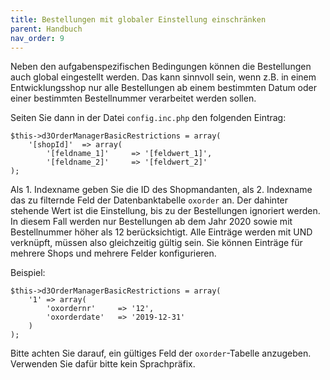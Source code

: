 ```yaml
---
title: Bestellungen mit globaler Einstellung einschränken
parent: Handbuch
nav_order: 9
---
```


Neben den aufgabenspezifischen Bedingungen können die Bestellungen auch global eingestellt werden. Das kann sinnvoll sein, wenn z.B. in einem Entwicklungsshop nur alle Bestellungen ab einem bestimmten Datum oder einer bestimmten Bestellnummer verarbeitet werden sollen.

Seiten Sie dann in der Datei `config.inc.php` den folgenden Eintrag:

```
$this->d3OrderManagerBasicRestrictions = array(
    '[shopId]'  => array(
        '[feldname_1]'     => '[feldwert_1]',
        '[feldname_2]'     => '[feldwert_2]'
);
```

Als 1. Indexname geben Sie die ID des Shopmandanten, als 2. Indexname das zu filternde Feld der Datenbanktabelle `oxorder` an. Der dahinter stehende Wert ist die Einstellung, bis zu der Bestellungen ignoriert werden. In diesem Fall werden nur Bestellungen ab dem Jahr 2020 sowie mit Bestellnummer höher als 12 berücksichtigt.
Alle Einträge werden mit UND verknüpft, müssen also gleichzeitig gültig sein. Sie können Einträge für mehrere Shops und mehrere Felder konfigurieren.

Beispiel:

```
$this->d3OrderManagerBasicRestrictions = array(
    '1' => array(
        'oxordernr'     => '12',
        'oxorderdate'   => '2019-12-31'
    )
);
```

Bitte achten Sie darauf, ein gültiges Feld der `oxorder`-Tabelle anzugeben. Verwenden Sie dafür bitte kein Sprachpräfix.
